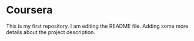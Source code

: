 # Coursera

This is my first repository.
I am editing the README file. Adding some more details about the project description.
